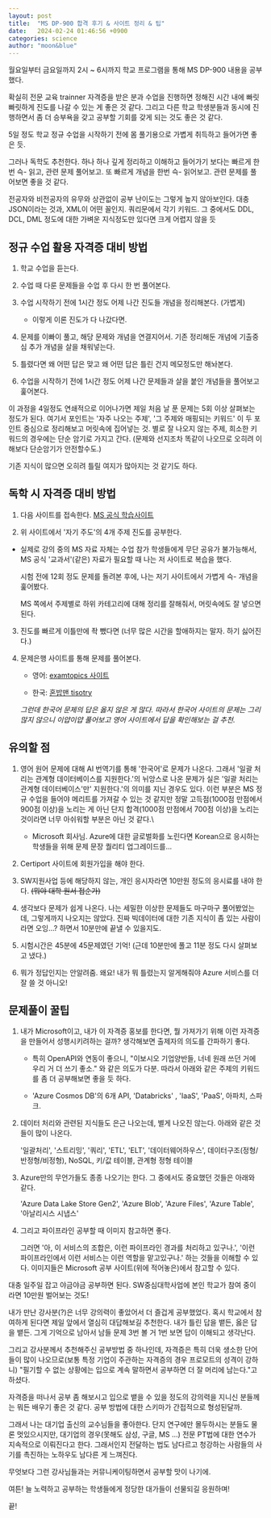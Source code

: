 ```yaml
---
layout: post
title:  "MS DP-900 합격 후기 & 사이트 정리 & 팁"
date:   2024-02-24 01:46:56 +0900
categories: science
author: "moon&blue"
---
```


월요일부터 금요일까지 2시 ~ 6시까지 학교 프로그램을 통해 MS DP-900 내용을 공부했다.

확실히 전문 교육 trainner 자격증을 받은 분과 수업을 진행하면
정해진 시간 내에 빠릿빠릿하게 진도를 나갈 수 있는 게 좋은 것 같다.
그리고 다른 학교 학생분들과 동시에 진행하면서 좀 더 승부욕을 갖고 공부할 기회를 갖게 되는 것도 좋은 것 같다.

5일 정도 학교 정규 수업을 시작하기 전에 몸 풀기용으로 가볍게 취득하고 들어가면 좋은 듯.

그러나 독학도 추천한다.
하나 하나 깊게 정리하고 이해하고 들어가기 보다는
빠르게 한번 슥- 읽고, 관련 문제 풀어보고.
또 빠르게 개념을 한번 슥- 읽어보고. 관련 문제를 풀어보면 좋을 것 같다.

전공자와 비전공자의 유무와 상관없이 공부 난이도는 그렇게 높지 않아보인다.
대충 JSON이라는 것과, XML이 어떤 꼴인지.
쿼리문에서 각기 키워드. 그 중에서도 DDL, DCL, DML 정도에 대한 가벼운 지식정도만 있다면 크게 어렵지 않을 듯

## 정규 수업 활용 자격증 대비 방법

1. 학교 수업을 듣는다.

2. 수업 때 다룬 문제들을 수업 후 다시 한 번 풀어본다.

3. 수업 시작하기 전에 1시간 정도 어제 나간 진도들 개념을 정리해본다. (가볍게)

    - 이렇게 이론 진도가 다 나갔다면.

4. 문제를 이빠이 풀고, 해당 문제와 개념을 연결지어서. 기존 정리해둔 개념에 기출중심 추가 개념을 살을 채워넣는다.

5. 틀렸다면 왜 어떤 답은 맞고 왜 어떤 답은 틀린 건지 메모정도만 해놔본다.

6. 수업을 시작하기 전에 1시간 정도 어제 나간 문제들과 살을 붙인 개념들을 풀어보고 훑어본다.

이 과정을 4일정도 연쇄적으로 이어나가면 제일 처음 날 푼 문제는 5회 이상 살펴보는 정도가 된다.
여기서 포인트는 '자주 나오는 주제', '그 주제와 매핑되는 키워드' 이 두 포인트 중심으로 정리해보고 머릿속에 집어넣는 것.
별로 잘 나오지 않는 주제, 희소한 키워드의 경우에는 단순 암기로 가지고 간다. (문제와 선지조차 똑같이 나오므로 오히려 이해보다 단순암기가 안전할수도.)

기존 지식이 많으면 오히려 틀릴 여지가 많아지는 것 같기도 하다.

## 독학 시 자격증 대비 방법
1. 다음 사이트를 접속한다. [MS 공식 학습사이트](https://learn.microsoft.com/ko-kr/credentials/certifications/exams/dp-900)

2. 위 사이트에서 '자기 주도'의 4개 주제 진도를 공부한다.

- 실제로 강의 중의 MS 자료 자체는 수업 참가 학생들에게 무단 공유가 불가능해서,
    MS 공식 '교과서'(같은) 자료가 필요할 때 나는 저 사이트로 복습을 했다.

    시험 전에 12회 정도 문제를 돌려본 후에, 나는 저기 사이트에서 가볍게 슥- 개념을 훑어봤다.

    MS 쪽에서 주제별로 하위 카테고리에 대해 정리를 잘해줘서, 머릿속에도 잘 넣으면 된다.

3. 진도를 빠르게 이틀만에 좍 뺐다면 (너무 많은 시간을 할애하지는 말자. 하기 싫어진다.)

4. 문제은행 사이트를 통해 문제를 풀어본다.

    - 영어: [examtopics 사이트](https://www.examtopics.com/exams/microsoft/dp-900/)

    - 한국: [혼밥맨 tisotry](https://gogetem.tistory.com/entry/DP-900-%EB%8D%A4%ED%94%84-%E3%85%A3DP900-%EB%8D%A4%ED%94%84%E3%85%A3Microsoft-Azure-Data-Fundamentals-%EB%8D%A4%ED%94%84-1)
    
    *그런데 한국어 문제의 답은 옳지 않은 게 많다. 따라서 한국어 사이트의 문제는 그리 많지 않으니 이얍이얍 풀어보고
    영어 사이트에서 답을 확인해보는 걸 추천.*

## 유의할 점

1. 영어 원어 문제에 대해 AI 번역기를 통해 '한국어'로 문제가 나온다. 그래서 '일괄 처리는 관계형 데이터베이스를 지원한다.'의 뉘앙스로 나온 문제가 실은 '일괄 처리는 관계형 데이터베이스'만' 지원한다.'의 의미를 지닌 경우도 있다. 이런 부분은 MS 정규 수업을 들어야 메리트를 가져갈 수 있는 것 같지만 정말 고득점(1000점 만점에서 900점 이상)을 노리는 게 아닌 단지 합격(1000점 만점에서 700점 이상)을 노리는 것이라면 너무 아쉬워할 부분은 아닌 것 같다.\

    - Microsoft 회사님. Azure에 대한 글로벌화를 노린다면 Korean으로 응시하는 학생들을 위해 문제 문장 퀄리티 업그레이드를...

2. Certiport 사이트에 회원가입을 해야 한다.

3. SW지원사업 등에 해당하지 않는, 개인 응시자라면 10만원 정도의 응시료를 내야 한다.
~~(뭐야 대학 원서 접순가)~~

4. 생각보다 문제가 쉽게 나온다. 나는 세밀한 이상한 문제들도 마구마구 풀어봤었는데, 그렇게까지 나오지는 않았다.
진짜 빅데이터에 대한 기존 지식이 좀 있는 사람이라면 오잉...? 하면서 10분만에 끝낼 수 있을지도.

5. 시험시간은 45분에 45문제였던 기억! (근데 10분만에 풀고 11분 정도 다시 살펴보고 냈다.)

6. 뭐가 정답인지는 안알려줌. 왜요! 내가 뭐 틀렸는지 알게해줘야 Azure 서비스를 더 잘 쓸 것 아니오!

## 문제풀이 꿀팁
1. 내가 Microsoft이고, 내가 이 자격증 홍보를 한다면, 뭘 가져가기 위해 이런 자격증을 만들어서 성행시키려하는 걸까? 생각해보면 출제자의 의도를 간파하기 좋다.

    - 특히 OpenAPI와 연동이 좋으니, "이보시오 기업양반들, 너네 원래 쓰던 거에 우리 거 더 쓰기 좋소." 와 같은 의도가 다분. 따라서 아래와 같은 주제의 키워드를 좀 더 공부해보면 좋을 듯 하다.

    - 'Azure Cosmos DB'의 6개 API, 'Databricks' , 'IaaS', 'PaaS', 아파치, 스파크.

2. 데이터 처리와 관련된 지식들도 은근 나오는데, 별게 나오진 않는다. 아래와 같은 것들이 많이 나온다.

    '일괄처리', '스트리밍', '쿼리', 'ETL', 'ELT', '데이터웨어하우스', 데이터구조(정형/반정형/비정형), NoSQL, 키/값 테이블, 관계형 정형 테이블

3. Azure만의 무언가들도 종종 나오기는 한다. 그 중에서도 중요했던 것들은 아래와 같다.

    'Azure Data Lake Store Gen2', 'Azure Blob', 'Azure Files', 'Azure Table', '아날리시스 시냅스'

4. 그리고 파이프라인 공부할 때 이미지 참고하면 좋다.

    그러면 '아, 이 서비스의 조합은, 이런 파이프라인 경과를 처리하고 있구나.', '이런 파이프라인에서 이런 서비스는 이런 역할을 맡고있구나.'    하는 것들을 이해할 수 있다.
    이미지들은 Microsoft 공부 사이트(위에 적어놓은)에서 참고할 수 있다.


대충 일주일 잡고 야금야금 공부하면 된다.
SW중심대학사업에 본인 학교가 참여 중이라면 10만원 벌어보는 것도!

내가 만난 강사분(?)은 너무 강의력이 좋았어서 더 즐겁게 공부했었다.
혹시 학교에서 참여하게 된다면 제일 앞에서 열심히 대답해보길 추천한다.
내가 틀린 답을 뱉든, 옳은 답을 뱉든.
그게 기억으로 남아서 남들 문제 3번 볼 거 1번 보면 답이 이해되고 생각난다.

그리고 강사분께서 추천해주신 공부방법 중 하나인데,
자격증은 특히 더욱 생소한 단어들이 많이 나오므로(보통 특정 기업이 주관하는 자격증의 경우 프로모트의 성격이 강하니)
"필기할 수 없는 상황에는 입으로 계속 말하면서 공부하면 더 잘 머리에 남는다."고 하셨다.

자격증을 떠나서 공부 좀 해보시고 입으로 뱉을 수 있을 정도의 강의력을 지니신 분들께는 뭐든 배우기 좋은 것 같다.
공부 방법에 대한 스키마가 간접적으로 형성된달까.

그래서 나는 대기업 출신의 교수님들을 좋아한다. 단지 연구에만 몰두하시는 분들도 물론 멋있으시지만,
대기업의 경우(못해도 삼성, 구글, MS ...) 전문 PT법에 대한 연수가 지속적으로 이뤄진다고 한다.
그래서인지 전달하는 법도 남다르고 청강하는 사람들의 사기를 촉진하는 노하우도 남다른 게 느껴진다.

무엇보다 그런 강사님들과는 커뮤니케이팅하면서 공부할 맛이 나기에.

여튼! 늘 노력하고 공부하는 학생들에게 정당한 대가들이 선물되길 응원하며!

끝!